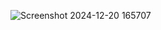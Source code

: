 ![Screenshot 2024-12-20 165707](https://github.com/user-attachments/assets/e8506bb4-5621-4cbf-a282-11bb086a252a)
